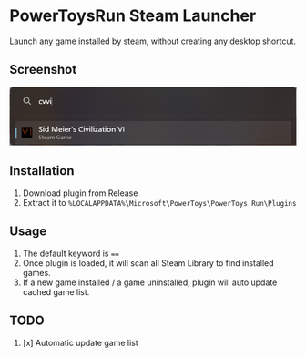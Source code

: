 # PowerToysRun Steam Launcher
Launch any game installed by steam, without creating any desktop shortcut.

## Screenshot
![screenshot](./assets/screenshot.png)

## Installation
1. Download plugin from Release
2. Extract it to `%LOCALAPPDATA%\Microsoft\PowerToys\PowerToys Run\Plugins`

## Usage
1. The default keyword is `==`
2. Once plugin is loaded, it will scan all Steam Library to find installed games.
3. If a new game installed / a game uninstalled, plugin will auto update cached game list.

## TODO
1. [x] Automatic update game list